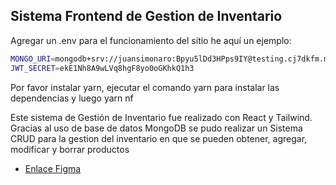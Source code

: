 ## Sistema Frontend de Gestion de Inventario

Agregar un .env para el funcionamiento del sitio he aquí un ejemplo:

``` bash
MONGO_URI=mongodb+srv://juansimonaro:Bpyu5lDd3HPps9IY@testing.cj7dkfm.mongodb.net/InventarioTienda?retrywrites=true&w=majority&appname=testing
JWT_SECRET=ekE1Nh8A9wLVq8hgF8yo0oGKhkQ1h3
```

Por favor instalar yarn, ejecutar el comando yarn para instalar las dependencias y luego yarn nf


Este sistema de Gestión de Inventario fue realizado con React y Tailwind. Gracias al uso de base de datos MongoDB se pudo realizar un Sistema CRUD para la gestion del inventario en que se pueden obtener, agregar, modificar y borrar productos
- [Enlace Figma](https://www.figma.com/design/12Qp90o45CWSRGlSZ9xAkI/Gesti%C3%B3n-Inventario?node-id=5-2&t=vjphQM4OQfNpikJ1-0) 
